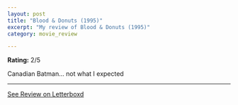 ```yaml
---
layout: post
title: "Blood & Donuts (1995)"
excerpt: "My review of Blood & Donuts (1995)"
category: movie_review

---
```


**Rating:** 2/5

Canadian Batman… not what I expected

<hr>

[See Review on Letterboxd](https://boxd.it/3lVMTb)
